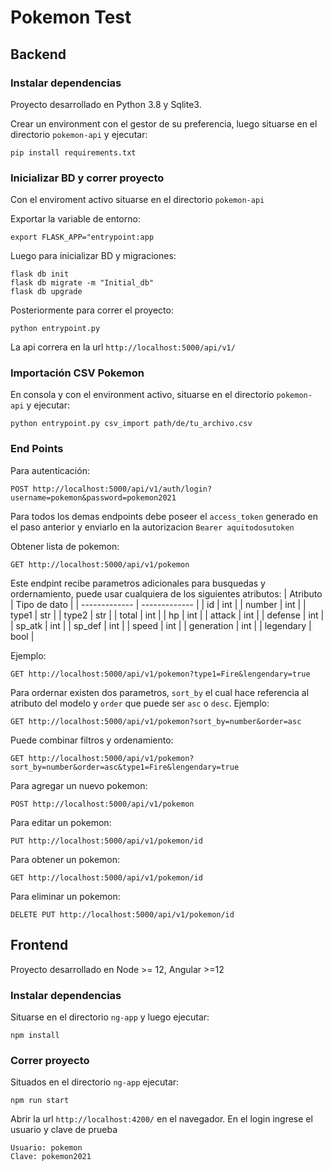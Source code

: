 # Pokemon Test

## Backend

### Instalar dependencias

Proyecto desarrollado en Python 3.8 y Sqlite3.

Crear un environment con el gestor de su preferencia, luego situarse en el directorio `pokemon-api` y ejecutar:

```
pip install requirements.txt
```

### Inicializar BD y correr proyecto

Con el enviroment activo situarse en el directorio `pokemon-api`

Exportar la variable de entorno:

```
export FLASK_APP="entrypoint:app
```

Luego para inicializar BD y migraciones:

```
flask db init
flask db migrate -m "Initial_db"
flask db upgrade
```

Posteriormente para correr el proyecto:

```
python entrypoint.py
```

La api correra en la url `http://localhost:5000/api/v1/`

### Importación CSV Pokemon

En consola y con el environment activo, situarse en el directorio `pokemon-api` y ejecutar:

```
python entrypoint.py csv_import path/de/tu_archivo.csv
```

### End Points

Para autenticación:

```
POST http://localhost:5000/api/v1/auth/login?username=pokemon&password=pokemon2021
```

Para todos los demas endpoints debe poseer el `access_token` generado en el paso anterior y enviarlo en la autorizacion `Bearer aquitodosutoken`

Obtener lista de pokemon:

```
GET http://localhost:5000/api/v1/pokemon
```

Este endpint recibe parametros adicionales para busquedas y ordernamiento, puede usar cualquiera de los siguientes atributos:
| Atributo | Tipo de dato |
| ------------- | ------------- |
| id | int |
| number | int |
| type1 | str |
| type2 | str |
| total | int |
| hp | int |
| attack | int |
| defense | int |
| sp_atk | int |
| sp_def | int |
| speed | int |
| generation | int |
| legendary | bool |

Ejemplo:

```
GET http://localhost:5000/api/v1/pokemon?type1=Fire&lengendary=true
```

Para ordernar existen dos parametros, `sort_by` el cual hace referencia al atributo del modelo y `order` que puede ser `asc` o `desc`.
Ejemplo:

```
GET http://localhost:5000/api/v1/pokemon?sort_by=number&order=asc
```

Puede combinar filtros y ordenamiento:

```
GET http://localhost:5000/api/v1/pokemon?sort_by=number&order=asc&type1=Fire&lengendary=true
```

Para agregar un nuevo pokemon:

```
POST http://localhost:5000/api/v1/pokemon
```

Para editar un pokemon:

```
PUT http://localhost:5000/api/v1/pokemon/id
```

Para obtener un pokemon:

```
GET http://localhost:5000/api/v1/pokemon/id
```

Para eliminar un pokemon:

```
DELETE PUT http://localhost:5000/api/v1/pokemon/id
```

## Frontend

Proyecto desarrollado en Node >= 12, Angular >=12

### Instalar dependencias

Situarse en el directorio `ng-app` y luego ejecutar:

```
npm install
```

### Correr proyecto

Situados en el directorio `ng-app` ejecutar:

```
npm run start
```

Abrir la url `http://localhost:4200/` en el navegador.
En el login ingrese el usuario y clave de prueba

```
Usuario: pokemon
Clave: pokemon2021
```
